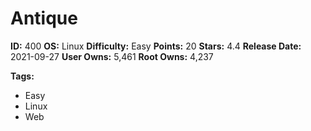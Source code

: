 # Antique

**ID:** 400
**OS:** Linux
**Difficulty:** Easy
**Points:** 20
**Stars:** 4.4
**Release Date:** 2021-09-27
**User Owns:** 5,461
**Root Owns:** 4,237

**Tags:**
- Easy
- Linux
- Web

